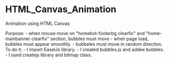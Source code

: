# HTML_Canvas_Animation
Animation using HTML Canvas

Purpose:
        - when mouse move on "homebot-footerbg clearfix" and "home-mainbanner clearfix" section, bubbles must move
        - when page load, bubbles must appear smoothly.
        - bubbeles must move in random direction.
To do it:
        - I import EaselJs library.
        - I created bubbles.js and addee bubbles.
        - I used createjs library and bitmap class.
